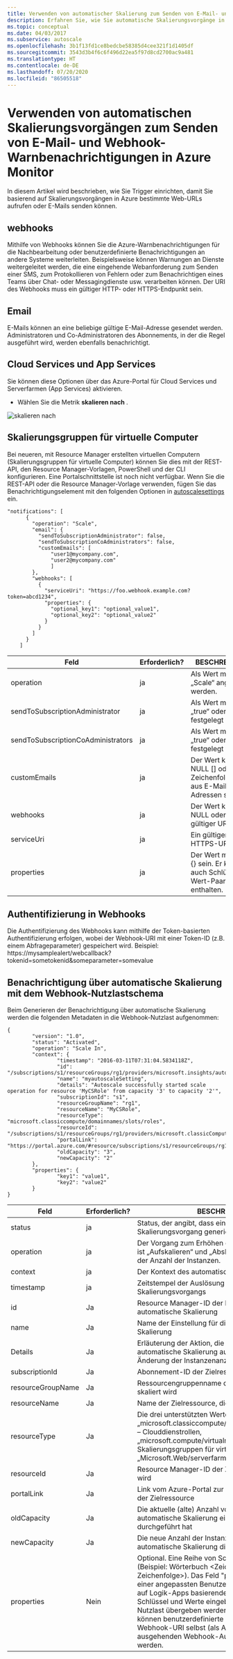 ```yaml
---
title: Verwenden von automatischer Skalierung zum Senden von E-Mail- und Webhook-Warnungsbenachrichtigungen
description: Erfahren Sie, wie Sie automatische Skalierungsvorgänge in Azure Monitor nutzen können, um Web-URLs aufzurufen oder E-Mail-Benachrichtigungen zu senden.
ms.topic: conceptual
ms.date: 04/03/2017
ms.subservice: autoscale
ms.openlocfilehash: 3b1f13fd1ce8bedcbe58385d4cee321f1d1405df
ms.sourcegitcommit: 3543d3b4f6c6f496d22ea5f97d8cd2700ac9a481
ms.translationtype: HT
ms.contentlocale: de-DE
ms.lasthandoff: 07/20/2020
ms.locfileid: "86505518"
---
```

# <a name="use-autoscale-actions-to-send-email-and-webhook-alert-notifications-in-azure-monitor"></a>Verwenden von automatischen Skalierungsvorgängen zum Senden von E-Mail- und Webhook-Warnbenachrichtigungen in Azure Monitor
In diesem Artikel wird beschrieben, wie Sie Trigger einrichten, damit Sie basierend auf Skalierungsvorgängen in Azure bestimmte Web-URLs aufrufen oder E-Mails senden können.  

## <a name="webhooks"></a>webhooks
Mithilfe von Webhooks können Sie die Azure-Warnbenachrichtigungen für die Nachbearbeitung oder benutzerdefinierte Benachrichtigungen an andere Systeme weiterleiten. Beispielsweise können Warnungen an Dienste weitergeleitet werden, die eine eingehende Webanforderung zum Senden einer SMS, zum Protokollieren von Fehlern oder zum Benachrichtigen eines Teams über Chat- oder Messagingdienste usw. verarbeiten können. Der URI des Webhooks muss ein gültiger HTTP- oder HTTPS-Endpunkt sein.

## <a name="email"></a>Email
E-Mails können an eine beliebige gültige E-Mail-Adresse gesendet werden. Administratoren und Co-Administratoren des Abonnements, in der die Regel ausgeführt wird, werden ebenfalls benachrichtigt.

## <a name="cloud-services-and-app-services"></a>Cloud Services und App Services
Sie können diese Optionen über das Azure-Portal für Cloud Services und Serverfarmen (App Services) aktivieren.

* Wählen Sie die Metrik **skalieren nach** .

![skalieren nach](./media/autoscale-webhook-email/insights-autoscale-notify.png)

## <a name="virtual-machine-scale-sets"></a>Skalierungsgruppen für virtuelle Computer
Bei neueren, mit Resource Manager erstellten virtuellen Computern (Skalierungsgruppen für virtuelle Computer) können Sie dies mit der REST-API, den Resource Manager-Vorlagen, PowerShell und der CLI konfigurieren. Eine Portalschnittstelle ist noch nicht verfügbar.
Wenn Sie die REST-API oder die Resource Manager-Vorlage verwenden, fügen Sie das Benachrichtigungselement mit den folgenden Optionen in [autoscalesettings](/azure/templates/microsoft.insights/2015-04-01/autoscalesettings) ein.

```
"notifications": [
      {
        "operation": "Scale",
        "email": {
          "sendToSubscriptionAdministrator": false,
          "sendToSubscriptionCoAdministrators": false,
          "customEmails": [
              "user1@mycompany.com",
              "user2@mycompany.com"
              ]
        },
        "webhooks": [
          {
            "serviceUri": "https://foo.webhook.example.com?token=abcd1234",
            "properties": {
              "optional_key1": "optional_value1",
              "optional_key2": "optional_value2"
            }
          }
        ]
      }
    ]
```

| Feld | Erforderlich? | BESCHREIBUNG |
| --- | --- | --- |
| operation |ja |Als Wert muss „Scale“ angegeben werden. |
| sendToSubscriptionAdministrator |ja |Als Wert muss „true“ oder „false“ festgelegt werden. |
| sendToSubscriptionCoAdministrators |ja |Als Wert muss „true“ oder „false“ festgelegt werden. |
| customEmails |ja |Der Wert kann NULL [] oder ein Zeichenfolgenarray aus E-Mail-Adressen sein. |
| webhooks |ja |Der Wert kann NULL oder ein gültiger URI sein. |
| serviceUri |ja |Ein gültiger HTTPS-URI |
| properties |ja |Der Wert muss leer {} sein. Er kann auch Schlüssel-Wert-Paare enthalten. |

## <a name="authentication-in-webhooks"></a>Authentifizierung in Webhooks
Die Authentifizierung des Webhooks kann mithilfe der Token-basierten Authentifizierung erfolgen, wobei der Webhook-URI mit einer Token-ID (z.B. einem Abfrageparameter) gespeichert wird. Beispiel: https:\//mysamplealert/webcallback?tokenid=sometokenid&someparameter=somevalue

## <a name="autoscale-notification-webhook-payload-schema"></a>Benachrichtigung über automatische Skalierung mit dem Webhook-Nutzlastschema
Beim Generieren der Benachrichtigung über automatische Skalierung werden die folgenden Metadaten in die Webhook-Nutzlast aufgenommen:

```
{
        "version": "1.0",
        "status": "Activated",
        "operation": "Scale In",
        "context": {
                "timestamp": "2016-03-11T07:31:04.5834118Z",
                "id": "/subscriptions/s1/resourceGroups/rg1/providers/microsoft.insights/autoscalesettings/myautoscaleSetting",
                "name": "myautoscaleSetting",
                "details": "Autoscale successfully started scale operation for resource 'MyCSRole' from capacity '3' to capacity '2'",
                "subscriptionId": "s1",
                "resourceGroupName": "rg1",
                "resourceName": "MyCSRole",
                "resourceType": "microsoft.classiccompute/domainnames/slots/roles",
                "resourceId": "/subscriptions/s1/resourceGroups/rg1/providers/microsoft.classicCompute/domainNames/myCloudService/slots/Production/roles/MyCSRole",
                "portalLink": "https://portal.azure.com/#resource/subscriptions/s1/resourceGroups/rg1/providers/microsoft.classicCompute/domainNames/myCloudService",
                "oldCapacity": "3",
                "newCapacity": "2"
        },
        "properties": {
                "key1": "value1",
                "key2": "value2"
        }
}
```


| Feld | Erforderlich? | BESCHREIBUNG |
| --- | --- | --- |
| status |ja |Status, der angibt, dass ein automatischer Skalierungsvorgang generiert wurde |
| operation |ja |Der Vorgang zum Erhöhen der Anzahl der Instanzen ist „Aufskalieren“ und „Abskalieren“ zum Verringern der Anzahl der Instanzen. |
| context |ja |Der Kontext des automatischen Skalierungsvorgangs |
| timestamp |ja |Zeitstempel der Auslösung des automatischen Skalierungsvorgangs |
| id |Ja |Resource Manager-ID der Einstellung für die automatische Skalierung |
| name |Ja |Name der Einstellung für die automatische Skalierung |
| Details |Ja |Erläuterung der Aktion, die der Dienst für die automatische Skalierung ausgeführt hat und der Änderung der Instanzenanzahl |
| subscriptionId |Ja |Abonnement-ID der Zielressource, die skaliert wird |
| resourceGroupName |Ja |Ressourcengruppenname der Zielressource, die skaliert wird |
| resourceName |Ja |Name der Zielressource, die skaliert wird |
| resourceType |Ja |Die drei unterstützten Werte: „microsoft.classiccompute/domainnames/slots/roles“ – Clouddienstrollen, „microsoft.compute/virtualmachinescalesets“ – Skalierungsgruppen für virtuelle Computer und „Microsoft.Web/serverfarms“ – Web-App |
| resourceId |Ja |Resource Manager-ID der Zielressource, die skaliert wird |
| portalLink |Ja |Link vom Azure-Portal zur Zusammenfassungsseite der Zielressource |
| oldCapacity |Ja |Die aktuelle (alte) Anzahl von Instanzen, wenn die automatische Skalierung eine Skalierungsaktion durchgeführt hat |
| newCapacity |Ja |Die neue Anzahl der Instanzen, auf die die automatische Skalierung die Ressource skaliert hat |
| properties |Nein |Optional. Eine Reihe von Schlüssel-Wert-Paaren (Beispiel: Wörterbuch <Zeichenfolge, Zeichenfolge>). Das Feld "properties" ist optional. In einer angepassten Benutzeroberfläche oder einem auf Logik-Apps basierenden Workflow können Sie Schlüssel und Werte eingeben, die mithilfe der Nutzlast übergeben werden können. Alternativ können benutzerdefinierte Eigenschaften über den Webhook-URI selbst (als Abfrageparameter) an den ausgehenden Webhook-Aufruf zurückgegeben werden. |
